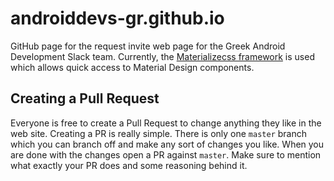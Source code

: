 # androiddevs-gr.github.io

GitHub page for the request invite web page for the Greek Android Development Slack team.
Currently, the [Materializecss framework](https://materializecss.com/about) is used which allows quick access to Material Design components.


## Creating a Pull Request
Everyone is free to create a Pull Request to change anything they like in the web site. Creating a PR is really simple. There is only one `master` branch which you can branch off and make any sort of changes you like. When you are done with the changes open a PR against `master`. Make sure to mention what exactly your PR does and some reasoning behind it. 
